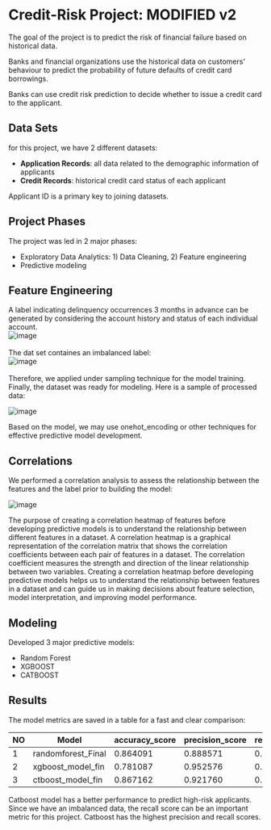 # Credit-Risk Project: MODIFIED v2

The goal of the project is to predict the risk of financial failure based on historical data. 

Banks and financial organizations use the historical data on customers' behaviour to predict the probability of future 
defaults of credit card borrowings. 

Banks can use credit risk prediction to decide whether to issue a credit card to the applicant.

## Data Sets
for this project, we have 2 different datasets:

* **Application Records**: all data related to the demographic information of applicants
* **Credit Records**: historical credit card status of each applicant

Applicant ID is a primary key to joining datasets.

## Project Phases
The project was led in 2 major phases:
* Exploratory Data Analytics: 1) Data Cleaning, 2) Feature engineering
* Predictive modeling

## Feature Engineering
A label indicating delinquency occurrences 3 months in advance can be generated by considering the account history and status of each individual account.
<br />
![image](https://user-images.githubusercontent.com/53322705/221474113-c96cfb7f-5465-4b4e-aa60-577a1cd5c5e3.png)
<br>
<br />
The dat set containes an imbalanced label:
<br />
![image](https://user-images.githubusercontent.com/53322705/221483521-9d2f9feb-4d2e-4e3d-819c-325d9839cd63.png)
<br>
<br />
Therefore, we applied under sampling technique for the model training.
<br>
Finally, the dataset was ready for modeling. Here is a sample of processed data:

![image](https://user-images.githubusercontent.com/53322705/223015216-5a4202c1-df62-4a41-976c-e5082342d22a.png)


Based on the model, we may use onehot_encoding or other techniques for effective predictive model development.


## Correlations
We performed a correlation analysis to assess the relationship between the features and the label prior to building the model:

![image](https://user-images.githubusercontent.com/53322705/223012737-dc242b3e-e1c6-4124-b79e-671c3fe3c14f.png)

The purpose of creating a correlation heatmap of features before developing predictive models is to understand the relationship between different features in a dataset. A correlation heatmap is a graphical representation of the correlation matrix that shows the correlation coefficients between each pair of features in a dataset. The correlation coefficient measures the strength and direction of the linear relationship between two variables. Creating a correlation heatmap before developing predictive models helps us to understand the relationship between features in a dataset and can guide us in making decisions about feature selection, model interpretation, and improving model performance.



## Modeling
Developed 3 major predictive models:
* Random Forest
* XGBOOST
* CATBOOST

## Results	
The model metrics are saved in a table for a fast and clear comparison:

|NO|Model             | accuracy_score | precision_score | recall_score   | roc_auc_score| f1_score|
|- | -----------------| -------------- | --------------  | -------------- | -------------| --------|
|1 |randomforest_Final|   0.864091     |     0.888571    |   0.678404     |   0.817851   |0.769394 |
|2 |xgboost_model_fin |   0.781087     |     0.952576    |   0.363041     |   0.676985   |0.525722 |
|3 |ctboost_model_fin |   0.867162     |     0.921760    |   0.658228     |   0.815100   |0.768016 |

Catboost model has a better performance to predict high-risk applicants. Since we have an imbalanced data,
 the recall score can be an important metric for this project. Catboost has the highest precision and recall scores.
